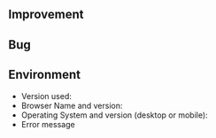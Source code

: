 <!--
First Of All, Thanks for your contribution.

It's an open source project, I share my free time here and in others [open source projects](https://tiagoporto.github.io).

Maybe I'll take time until I close this issue. Please, don't get discouraged, your contribution will make it's better project.

To help me close this issue fast please provide some usefull infos.
-->

## Improvement
<!-- If suggesting a change/improvement, explain the difference from current behavior -->


## Bug
<!-- If describing a bug, tell me what happens -->



## Environment
<!-- Include as many relevant details about the environment you experienced the bug in -->
* Version used:
* Browser Name and version:
* Operating System and version (desktop or mobile):
* Error message
  ```
  ```
